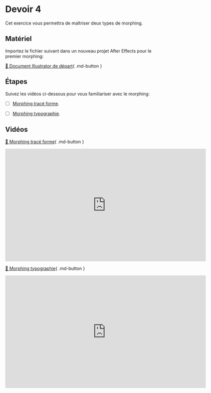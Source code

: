 # Devoir 4
Cet exercice vous permettra de maîtriser deux types de morphing.    

      

## Matériel

Importez le fichier suivant dans un nouveau projet After Effects pour le premier morphing:   

[📁 Document Illustrator de départ](https://cmontmorency365.sharepoint.com/:u:/s/TIM-582214-Animation2d77/EYzBRYAv0IBGoLCP5ZQTKxUBpwCVUQ3-H-OYj7B6SuIhBg?e=TIQtIs){ .md-button }        

      
## Étapes
Suivez les vidéos ci-dessous pour vous familiariser avec le morphing:   

- [ ] <a href="https://cmontmorency365.sharepoint.com/:v:/s/TIM-582214-Animation2d77/ET6FfMb7QjBIheACbhg8xC8BN1bVKyydoA9IY7-DTeSnFw?e=f5UZRD">Morphing tracé forme</a>.
- [ ] <a href="https://cmontmorency365.sharepoint.com/:v:/s/TIM-582214-Animation2d77/Eex6JK2AEQxCtvjGarOfz_YB6APa3x2WKCTPNeCrsPYQzw?e=YNcyrB">Morphing typographie</a>.

      

## Vidéos

[📁 Morphing tracé forme](https://cmontmorency365.sharepoint.com/:v:/s/TIM-582214-Animation2d77/ET6FfMb7QjBIheACbhg8xC8BN1bVKyydoA9IY7-DTeSnFw?e=f5UZRD){ .md-button }        

<iframe src="https://cmontmorency365.sharepoint.com/sites/TIM-582214-Animation2d77/_layouts/15/embed.aspx?UniqueId=c67c853e-42fb-4830-85e0-026e183cc42f&embed=%7B%22ust%22%3Atrue%2C%22hv%22%3A%22CopyEmbedCode%22%7D&referrer=StreamWebApp&referrerScenario=EmbedDialog.Create" width="640" height="360" frameborder="0" scrolling="no" allowfullscreen title="01_morphing_trace_forme.mp4"></iframe>
   

[📁 Morphing typographie](https://cmontmorency365.sharepoint.com/:v:/s/TIM-582214-Animation2d77/Eex6JK2AEQxCtvjGarOfz_YB6APa3x2WKCTPNeCrsPYQzw?e=YNcyrB){ .md-button }        

<iframe src="https://cmontmorency365.sharepoint.com/sites/TIM-582214-Animation2d77/_layouts/15/embed.aspx?UniqueId=ad247aec-1180-420c-b6f8-c66ab39fcff6&embed=%7B%22ust%22%3Atrue%2C%22hv%22%3A%22CopyEmbedCode%22%7D&referrer=StreamWebApp&referrerScenario=EmbedDialog.Create" width="640" height="360" frameborder="0" scrolling="no" allowfullscreen title="02_morphing_typographie.mp4"></iframe>
   
